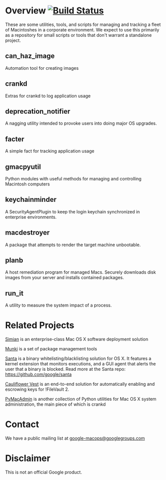 Overview [![Build Status](https://travis-ci.org/google/macops.png?branch=master)](https://travis-ci.org/google/macops)
========

These are some utilities, tools, and scripts for managing and tracking a fleet of Macintoshes in a corporate environment. We expect to use this primarily as a repository for small scripts or tools that don't warrant
a standalone project.

can\_haz\_image
---------------
Automation tool for creating images

crankd
------
Extras for crankd to log application usage

deprecation_notifier
--------------------
A nagging utility intended to provoke users into doing major OS upgrades.

facter
------
A simple fact for tracking application usage

gmacpyutil
----------
Python modules with useful methods for managing and controlling Macintosh computers

keychainminder
--------------
A SecurityAgentPlugin to keep the login keychain synchronized in enterprise environments.

macdestroyer
------------
A package that attempts to render the target machine unbootable.

planb
------
A host remediation program for managed Macs. Securely downloads disk images from your server and installs contained packages.

run_it
------
A utility to measure the system impact of a process.


Related Projects
================

[Simian][] is an enterprise-class Mac OS X software deployment solution

[Munki][] is a set of package management tools

[Santa][] is a binary whitelisting/blacklisting solution for OS X. It features a kernel extension that monitors executions, and a GUI agent that alerts the user that a binary is blocked. Read more at the Santa repo: https://github.com/google/santa

[Cauliflower Vest][] is an end-to-end solution for automatically
enabling and escrowing keys for !FileVault 2.

[PyMacAdmin][] is another collection of Python utilities for Mac OS X
system administration, the main piece of which is crankd

Contact
=======

We have a public mailing list at
[google-macops@googlegroups.com](https://groups.google.com/forum/#!forum/google-macops)

Disclaimer
==========

This is not an official Google product.

  [Simian]: https://github.com/google/simian
  [Munki]: http://code.google.com/p/munki
  [Santa]: https://github.com/google/santa
  [Cauliflower Vest]: https://github.com/google/cauliflowervest
  [PyMacAdmin]: http://code.google.com/p/pymacadmin
